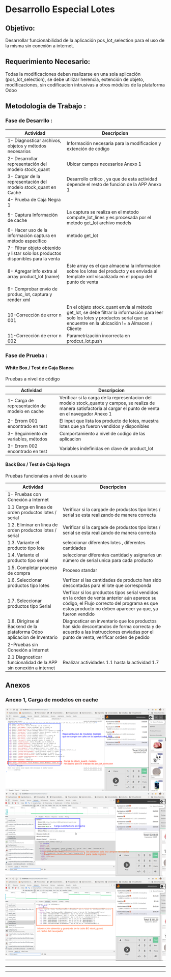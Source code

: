  # Desarrollo Especial Lotes

## Objetivo: 

Desarrollar funcionabilidad de la aplicación pos_lot_selection para el uso de la misma sin conexión a internet.     

## Requerimiento Necesario:

Todas la modificaciones deben realizarse en una sola aplicación (pos_lot_selection), se debe utilizar herencia, extención de objeto, modificaciones, sin codificacion intrusivas a otros módulos de la plataforma Odoo

## Metodología de Trabajo : 

### Fase de Desarrllo : 

Actividad  | Descripcion
------------- | -------------
1- Diagnosticar archivos, objetos y métodos necesarios | Información necesaria para la modificacion y extención de código
2- Desarrollar representación del modelo stock_quant | Ubicar campos necesarios Anexo 1
3- Cargar de la representación del modelo stock_quant en Caché | Desarrollo crítico , ya que de esta actividad depende el resto de función de la APP Anexo 1
4- Prueba de Caja Negra 1 | 
5- Captura Información de cache | La captura se realiza en el metodo compute_lot_lines y es procesada por el metodo get_lot archivo models
6- Hacer uso de la información captura en método específico | metodo get_lot
7- Filtrar objeto obtenido y listar solo los productos disponibles para la venta | 
8- Agregar info extra al array product_lot (name) | Este array es el que almacena la informacion sobre los lotes del producto y es enviada al template xml visualizada en el popup del punto de venta
9- Comprobar envio de produc_lot, captura y render xml | 
10-Corrección de error n 001 | En el objeto stock_quant envia al método get_lot, se debe filtrar la información para leer solo los lotes y productos serial que se encuentre en la ubicación != a Almacen / Cliente
11-Corrección de error n 002 | Parametrización incorrecta en prodcut_lot.push

### Fase de Prueba : 

#### White Box / Test de Caja Blanca

Pruebas a nivel de código 

Actividad | Descripcion 
------------- | -------------
 1- Carga de representación de modelo en cache | Verificar si la carga de la representacion del modelo stock_quante y campos, se realiza de manera satisfactoria al cargar el punto de venta en el navegador Anexo 1
 2- Errorn 001 encontrado en test | El input que lista los producto de lotes, muestra lotes que ya fueron vendidos y disponibles 
 3- Seguimiento de variables, métodos | Comportamiento a nivel de codigo de las aplicacion
 3- Errorn 002 encontrado en test | Variables indefinidas en clave de product_lot
 
#### Back Box / Test de Caja Negra

 Pruebas funcionales a nivel de usuario

Actividad | Descripcion 
------------- | -------------
 1- Pruebas con Conexión a Internet |
 1.1 Carga en línea de orden productos lotes / serial  | Verificar si la cargade de produstos tipo lotes / serial se esta realizando de manera correcta
 1.2. Eliminar en línea de orden productos lotes / serial  | Verificar si la cargade de produstos tipo lotes / serial se esta realizando de manera correcta
 1.3. Variante el producto tipo lote  | seleccionar diferentes lotes , diferentes cantidades
 1.4. Variante el producto tipo serial  | seleccionar diferentes cantidad y asignarles un número de serial unica para cada producto
 1.5. Completar proceso de compra  | Proceso standar 
 1.6. Seleccionar productos tipo lotes | Verficar si las cantidades de producto han sido descontadas para el lote que corresponda
 1.7. Seleccionar productos tipo Serial | Verficar si los productos tipos serial vendidos en la orden de venta anterior aún aparece su código, el Flujo correcto del programa es que estos producto no deben aparecer ya que, ya fueron vendido
 1.8. Dirigirse al Backend de la plataforma Odoo aplicacion de Inventario |  Diagnosticar en inventario que los productos han sido descontandos de forma correcta y de acuerdo a las instrucciones enviadas por el punto de venta, verificar orden de pedido
 2-Pruebas sin Conexión a Internet |
 2.1 Diagnosticar funcionalidad de la APP sin conexión a internet | Realizar actividades 1.1 hasta la actividad 1.7
 
 ## Anexos
 
 ### Anexo 1, Carga de modelos en cache 

![](https://github.com/gtica/Requerimiento_LOTES/blob/master/img/Selecci%C3%B3n_756.png)
![](https://github.com/gtica/Requerimiento_LOTES/blob/master/img/Selecci%C3%B3n_757.png)
![](https://github.com/gtica/Requerimiento_LOTES/blob/master/img/Selecci%C3%B3n_758.png)
     

---------------------
---------------------
